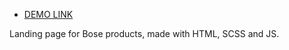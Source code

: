 - [DEMO LINK](https://LAndrikevych.github.io/Bose-landing/)

 Landing page for Bose products, made with HTML, SCSS and JS.
